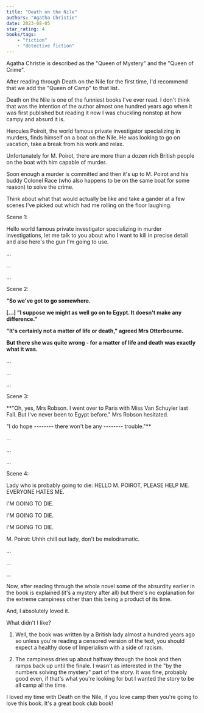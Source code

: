 ```yaml
---
title: "Death on the Nile"
authors: "Agatha Christie"
date: 2023-08-05
star_rating: 4
books/tags:
    - "fiction"
    - "detective fiction"
---
```

Agatha Christie is described as the "Queen of Mystery" and the "Queen of Crime".

After reading through Death on the Nile for the first time, I'd recommend that we add the "Queen of Camp" to that list.

Death on the Nile is one of the funniest books I've ever read. I don't think that was the intention of the author almost one hundred years ago when it was first published but reading it now I was chuckling nonstop at how campy and absurd it is.

<!--more-->

Hercules Poiroit, the world famous private investigator specializing in murders, finds himself on a boat on the Nile. He was looking to go on vacation, take a break from his work and relax.

Unfortunately for M. Poirot, there are more than a dozen rich British people on the boat with him capable of murder.

Soon enough a murder is committed and then it's up to M. Poirot and his buddy Colonel Race (who also happens to be on the same boat for some reason) to solve the crime.

Think about what that would actually be like and take a gander at a few scenes I've picked out which had me rolling on the floor laughing.

Scene 1: 

Hello world famous private investigator specializing in murder investigations, let me talk to you about who I want to kill in precise detail and also here's the gun I'm going to use.

...

...

...

Scene 2: 

**“So we've got to go somewhere.**

**[...] "I suppose we might as well go on to Egypt. It doesn't make any difference."**

**"It's certainly not a matter of life or death," agreed Mrs Otterbourne.**

**But there she was quite wrong - for a matter of life and death was exactly what it was.**

...

...

...

Scene 3: 

**"Oh, yes, Mrs Robson. I went over to Paris with Miss Van Schuyler last Fall. But I've never been to Egypt before." Mrs Robson hesitated.

"I do hope -------- there won't be any -------- trouble."**

...

...

...

Scene 4:

Lady who is probably going to die: HELLO M. POIROT, PLEASE HELP ME. EVERYONE HATES ME.

I'M GOING TO DIE.

I'M GOING TO DIE.

I'M GOING TO DIE.

M. Poirot: Uhhh chill out lady, don't be melodramatic.


...

...

...

Now, after reading through the whole novel some of the absurdity earlier in the book is explained (it's a mystery after all) but there's no explanation for the extreme campiness other than this being a product of its time.

And, I absolutely loved it.

What didn't I like?

1. Well, the book was written by a British lady almost a hundred years ago so unless you're reading a censored version of the text, you should expect a healthy dose of Imperialism with a side of racism.

2. The campiness dries up about halfway through the book and then ramps back up until the finale. I wasn't as interested in the "by the numbers solving the mystery" part of the story. It was fine, probably good even, if that's what you're looking for but I wanted the story to be all camp all the time.

I loved my time with Death on the Nile, if you love camp then you're going to love this book. It's a great book club book!